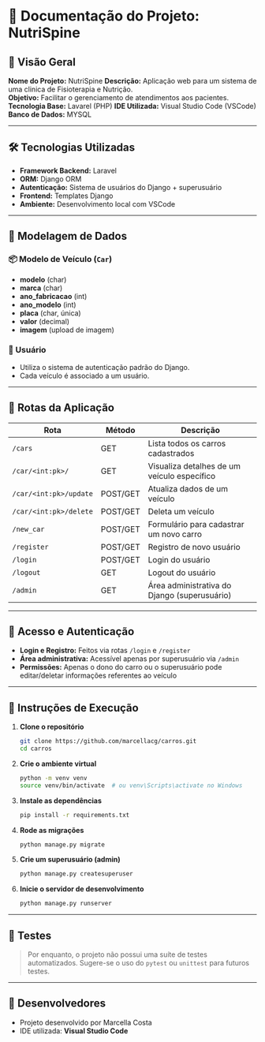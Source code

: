 # 📘 Documentação do Projeto: **NutriSpine**

## 📄 Visão Geral

**Nome do Projeto:** NutriSpine
**Descrição:** Aplicação web para um sistema de uma clinica de Fisioterapia e Nutrição.  
**Objetivo:** Facilitar o gerenciamento de atendimentos aos pacientes.  
**Tecnologia Base:** Lavarel (PHP)
**IDE Utilizada:** Visual Studio Code (VSCode)  
**Banco de Dados:** MYSQL

---

## 🛠️ Tecnologias Utilizadas

- **Framework Backend:** Laravel
- **ORM:** Django ORM
- **Autenticação:** Sistema de usuários do Django + superusuário
- **Frontend:** Templates Django
- **Ambiente:** Desenvolvimento local com VSCode

---

## 🧱 Modelagem de Dados

### 📦 Modelo de Veículo (`Car`)
- **modelo** (char)
- **marca** (char)
- **ano_fabricacao** (int)
- **ano_modelo** (int)
- **placa** (char, única)
- **valor** (decimal)
- **imagem** (upload de imagem)

### 👤 Usuário
- Utiliza o sistema de autenticação padrão do Django.
- Cada veículo é associado a um usuário.

---

## 🔗 Rotas da Aplicação

| Rota | Método | Descrição |
|------|--------|-----------|
| `/cars` | GET | Lista todos os carros cadastrados |
| `/car/<int:pk>/` | GET | Visualiza detalhes de um veículo específico |
| `/car/<int:pk>/update` | POST/GET | Atualiza dados de um veículo |
| `/car/<int:pk>/delete` | POST/GET | Deleta um veículo |
| `/new_car` | POST/GET | Formulário para cadastrar um novo carro |
| `/register` | POST/GET | Registro de novo usuário |
| `/login` | POST/GET | Login do usuário |
| `/logout` | GET | Logout do usuário |
| `/admin` | GET | Área administrativa do Django (superusuário) |

---

## 🔐 Acesso e Autenticação

- **Login e Registro:** Feitos via rotas `/login` e `/register`
- **Área administrativa:** Acessível apenas por superusuário via `/admin`
- **Permissões:** Apenas o dono do carro ou o superusuário pode editar/deletar informações referentes ao veículo

---

## 🚀 Instruções de Execução

1. **Clone o repositório**  
   ```bash
   git clone https://github.com/marcellacg/carros.git
   cd carros
   ```

2. **Crie o ambiente virtual**  
   ```bash
   python -m venv venv
   source venv/bin/activate  # ou venv\Scripts\activate no Windows
   ```

3. **Instale as dependências**  
   ```bash
   pip install -r requirements.txt
   ```

4. **Rode as migrações**  
   ```bash
   python manage.py migrate
   ```

5. **Crie um superusuário (admin)**  
   ```bash
   python manage.py createsuperuser
   ```

6. **Inicie o servidor de desenvolvimento**  
   ```bash
   python manage.py runserver
   ```

---

## 🧪 Testes

> Por enquanto, o projeto não possui uma suíte de testes automatizados. Sugere-se o uso do `pytest` ou `unittest` para futuros testes.

---

## 👥 Desenvolvedores

- Projeto desenvolvido por Marcella Costa
- IDE utilizada: **Visual Studio Code**
